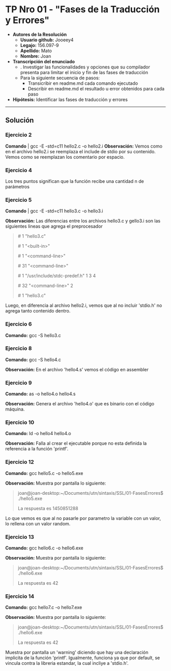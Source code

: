 # TP Nro 01 - "Fases de la Traducción y Errores"

- **Autores de la Resolución**
    - **Usuario github:** Jooeey4
    - **Legajo:** 156.097-9
    - **Apellido:** Mato
    - **Nombre:** Joan
- **Transcripción del enunciado** 
    - . Investigar las funcionalidades y opciones que su compilador presenta para limitar el inicio y fin de las fases de traducción
    - Para la siguiente secuencia de pasos:
        - Transicribir en readme.md cada comando ejecutado
        - Describir en readme.md el resultado u error obtenidos para cada paso
- **Hipótesis:** Identificar las fases de traducción y errores

---

## Solución

### Ejercicio 2

**Comando** | gcc -E -std=c11 hello2.c -o hello2.i
**Observación:** Vemos como en el archivo hello2.i se reemplaza el include de stdio por su contenido. Vemos como se reemplazan los comentario por espacio.

### Ejercicio 4 

Los tres puntos significan que la función recibe una cantidad n de parámetros

### Ejercicio 5 

**Comando** | gcc -E -std=c11 hello3.c -o hello3.i

**Observación:** Las diferencias entre los archivos hello3.c y gello3.i son las siguientes lineas que agrega el preprocesador

> \# 1 "hello3.c"
> 
> \# 1 \"\<built-in>"
> 
> \# 1 \"\<command-line>"
> 
> \# 31 \"\<command-line>"
> 
> \# 1 "/usr/include/stdc-predef.h" 1 3 4
> 
> \# 32 \"\<command-line>" 2
> 
> \# 1 "hello3.c"
> 

Luego, en diferencia al archivo hello2.i, vemos que al no incluir 'stdio.h' no agrega tanto contenido dentro.

### Ejercicio 6

**Comando:** gcc -S hello3.c

### Ejercicio 8

**Comando:** gcc -S hello4.c

**Observación:** En el archivo 'hello4.s' vemos el código en assembler

### Ejercicio 9

**Comando:** as -o hello4.o hello4.s 

**Observación:** Genera el archivo 'hello4.o' que es binario con el código máquina.

### Ejercicio 10

**Comando:** ld -o hello4 hello4.o

**Observación:** Falla al crear el ejecutable porque no esta definida la referencia a la función 'printf'.

### Ejercicio 12

**Comando:** gcc hello5.c -o hello5.exe

**Observación:** Muestra por pantalla lo siguiente:

> joan@joan-desktop:~/Documents/utn/sintaxis/SSL/01-FasesErrores$ ./hello5.exe 
>
> La respuesta es 1450851288

Lo que vemos es que al no pasarle por parametro la variable con un valor, lo rellena con un valor random.

### Ejercicio 13

**Comando:** gcc hello6.c -o hello6.exe

**Observación:** Muestra por pantalla lo siguiente:

> joan@joan-desktop:~/Documents/utn/sintaxis/SSL/01-FasesErrores$ ./hello6.exe 
>
> La respuesta es 42

### Ejercicio 14

**Comando:** gcc hello7.c -o hello7.exe

**Observación:** Muestra por pantalla lo siguiente:

> joan@joan-desktop:~/Documents/utn/sintaxis/SSL/01-FasesErrores$ ./hello6.exe 
>
> La respuesta es 42

Muestra por pantalla un 'warning' diciendo que hay una declaración implicita de la función 'printf'. Igualmente, funciona ya que por default, se vincula contra la libreria estandar, la cual incliye a 'stdio.h'.